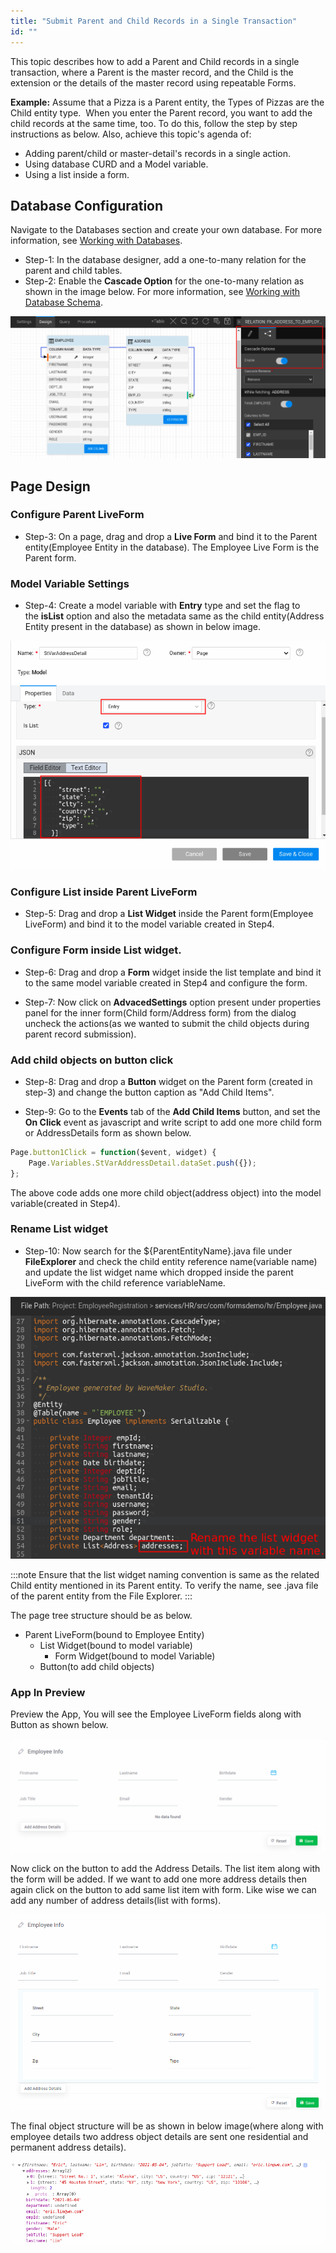 ```yaml
---
title: "Submit Parent and Child Records in a Single Transaction"
id: ""
---
```


This topic describes how to add a Parent and Child records in a single transaction, where a Parent is the master record, and the Child is the extension or the details of the master record using repeatable Forms. 

**Example:**
Assume that a Pizza is a Parent entity, the Types of Pizzas are the Child entity type.  When you enter the Parent record, you want to add the child records at the same time, too. To do this, follow the step by step instructions as below. Also, achieve this topic's agenda of:

- Adding parent/child or master-detail's records in a single action.
- Using database CURD and a Model variable.
- Using a list inside a form. 

## Database Configuration

Navigate to the Databases section and create your own database. For more information, see [Working with Databases](/learn/app-development/services/database-services/working-with-databases/).

- Step-1: In the database designer, add a one-to-many relation for the parent and child tables.
- Step-2: Enable the **Cascade Option** for the one-to-many relation as shown in the image below. For more information, see [Working with Database Schema](/learn/app-development/services/database-services/working-database-schema/).

[![](/learn/assets/form/db-cascade.png)](/learn/assets/form/db-cascade.png)

## Page Design

### Configure Parent LiveForm
- Step-3: On a page, drag and drop a **Live Form** and bind it to the Parent entity(Employee Entity in the database). The Employee Live Form is the Parent form.

### Model Variable Settings
- Step-4: Create a model variable with **Entry** type and set the flag to the **isList** option and also the metadata same as the child entity(Address Entity present in the database) as shown in below image.

[![](/learn/assets/form/model-variable.png)](/learn/assets/form/model-variable.png)

### Configure List inside Parent LiveForm
- Step-5: Drag and drop a **List Widget** inside the Parent form(Employee LiveForm) and bind it to the model variable created in Step4.

### Configure Form inside List widget.
- Step-6: Drag and drop a **Form** widget inside the list template and bind it to the same model variable created in Step4 and configure the form. 

- Step-7: Now click on **AdvacedSettings** option present under properties panel for the inner form(Child form/Address form) from the dialog uncheck the actions(as we wanted to submit the child objects during parent record submission).

### Add child objects on button click
- Step-8: Drag and drop a **Button** widget on the Parent form (created in step-3) and change the button caption as "Add Child Items".

- Step-9: Go to the **Events** tab of the **Add Child Items** button, and set the **On Click** event as javascript and write script to add one more child form or AddressDetails form as shown below.

```js
Page.button1Click = function($event, widget) {
    Page.Variables.StVarAddressDetail.dataSet.push({});
};
```
The above code adds one more child object(address object) into the model variable(created in Step4).

### Rename List widget
- Step-10: Now search for the ${ParentEntityName}.java file under **FileExplorer** and check the child entity reference name(variable name) and update the list widget name which dropped inside the parent LiveForm with the child reference variableName.

[![](/learn/assets/form/Employeepojo.png)](/learn/assets/form/Employeepojo.png)

:::note
Ensure that the list widget naming convention is same as the related Child entity mentioned in its Parent entity. To verify the name, see .java file of the parent entity from the File Explorer.
:::

The page tree structure should be as below.
   - Parent LiveForm(bound to Employee Entity)
      - List Widget(bound to model variable)
         - Form Widget(bound to model Variable)
      - Button(to add child objects)

### App In Preview
Preview the App, You will see the Employee LiveForm fields along with Button as shown below.

[![](/learn/assets/form/Preview1.png)](/learn/assets/form/Preview1.png)

Now click on the button to add the Address Details. The list item along with the form will be added. If we want to add one more address details then again click on the button to add same list item with form. Like wise we can add any number of address details(list with forms).

[![](/learn/assets/form/parent-child.png)](/learn/assets/form/parent-child.png)

The final object structure will be as shown in below image(where along with employee details two address object details are sent one residential and permanent address details).

[![](/learn/assets/form/objectstructure.png)](/learn/assets/form/objectstructure.png)